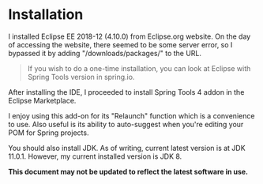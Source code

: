 # Installation

I installed Eclipse EE 2018-12 (4.10.0) from Eclipse.org website.
On the day of accessing the website, there seemed to be some server error, so I bypassed it by adding "/downloads/packages/" to the URL.

> If you wish to do a one-time installation, you can look at Eclipse with Spring Tools version in spring.io.

After installing the IDE, I proceeded to install Spring Tools 4 addon in the Eclipse Marketplace.

I enjoy using this add-on for its "Relaunch" function which is a convenience to use.
Also useful is its ability to auto-suggest when you're editing your POM for Spring projects.

You should also install JDK. As of writing, current latest version is at JDK 11.0.1.
However, my current installed version is JDK 8.

**This document may not be updated to reflect the latest software in use.**
